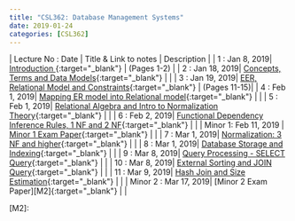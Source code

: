 ```yaml
---
title: "CSL362: Database Management Systems"
date: 2019-01-24
categories: [CSL362]
---
```


| Lecture No : Date | Title & Link to notes | Description |
| 1 : Jan 8, 2019|  [Introduction                ][1]{:target="_blank"}           |  (Pages 1-2)  |
| 2 : Jan 18, 2019| [Concepts, Terms and Data Models][2]{:target="_blank"}        |               |
| 3 : Jan 19, 2019| [EER, Relational Model and Constraints][3]{:target="_blank"}  |  (Pages 11-15)|
| 4 : Feb 1, 2019| [Mapping ER model into Relational model][4]{:target="_blank"}  |  |
| 5 : Feb 1, 2019| [Relational Algebra and Intro to Normalization Theory][5]{:target="_blank"}  |  |
| 6 : Feb 2, 2019| [Functional Dependency Inference Rules, 1 NF and 2 NF][6]{:target="_blank"}  |  |
| Minor 1: Feb 11, 2019 | [Minor 1 Exam Paper][M1]{:target="_blank"}   |   |
| 7 : Mar 1, 2019| [Normalization: 3 NF and higher][7]{:target="_blank"}  |  |
| 8 : Mar 1, 2019| [Database Storage and Indexing][8]{:target="_blank"}  |  |
| 9 : Mar 8, 2019| [Query Processing - SELECT Query][9]{:target="_blank"}  |  |
| 10 : Mar 8, 2019| [External Sorting and JOIN Query][10]{:target="_blank"}  |  |
| 11 : Mar 9, 2019| [Hash Join and Size Estimation][11]{:target="_blank"}  |  |
| Minor 2 : Mar 17, 2019| [Minor 2 Exam Paper][M2]{:target="_blank"}  |   |

[1]: https://drive.google.com/file/d/14gIELshg8bWgOJboeMQxRikeIdiNvNF9/view?usp=sharing
[2]: https://sahilbansal17.github.io/eCSe-Notes/csl362/2019/01/18/dbms-concepts-data-models.html
[3]: https://drive.google.com/file/d/14gIELshg8bWgOJboeMQxRikeIdiNvNF9/view?usp=sharing
[4]: https://drive.google.com/file/d/16bI4GtfbO_ExyVzNbzyrZKXj1EapxA-N/view?usp=sharing
[5]: https://drive.google.com/file/d/1FB4QPC2KdGNrkfhzOlBpzGL3_ytiRlYX/view?usp=sharing
[6]: https://drive.google.com/file/d/1mn-X2VHmGkETDY-7S4JNs1j_Oa6_vLeu/view?usp=sharing
[M1]:https://drive.google.com/file/d/1auL3bdI2GcFjHS6IkIBg-dY7wlqOuAj5/view?usp=sharing
[7]: https://drive.google.com/file/d/1b2DcthgRDn_90p0hDt3xR7b4zpvCALRG/view?usp=sharing
[8]: https://drive.google.com/file/d/15UAQFCrly3zeP_At-9g8EeaOnYPl-HCO/view?usp=sharing
[9]: https://drive.google.com/file/d/1KQxKo5Csia3MeMFspHh3RcR5ms2W6Gjs/view?usp=sharing
[10]:https://drive.google.com/file/d/1seygnuRj-a1tRCra3wI4j4zc9EwxUL0z/view?usp=sharing
[11]:https://drive.google.com/file/d/1lRwtBLoBN4-mV-juHq4pp3tlWPHqPtR7/view?usp=sharing
[M2]: